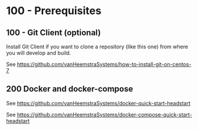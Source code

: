 # 100 - Prerequisites

## 100 - Git Client (optional)

Install Git Client if you want to clone a repository (like this one) from where you will develop and build.

See https://github.com/vanHeemstraSystems/how-to-install-git-on-centos-7

## 200 Docker and docker-compose

See https://github.com/vanHeemstraSystems/docker-quick-start-headstart

See https://github.com/vanHeemstraSystems/docker-compose-quick-start-headstart

